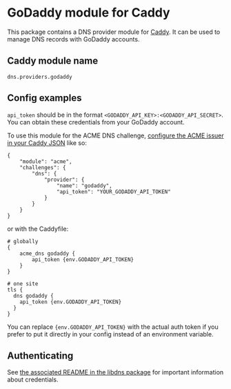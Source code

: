 # GoDaddy module for Caddy

This package contains a DNS provider module for [Caddy](https://github.com/caddyserver/caddy). It can be used to manage DNS records with GoDaddy accounts.

## Caddy module name

```
dns.providers.godaddy
```

## Config examples

`api_token` should be in the format `<GODADDY_API_KEY>:<GODADDY_API_SECRET>`. You can obtain these credentials from your GoDaddy account.

To use this module for the ACME DNS challenge, [configure the ACME issuer in your Caddy JSON](https://caddyserver.com/docs/json/apps/tls/automation/policies/issuer/acme/) like so:

```
{
	"module": "acme",
	"challenges": {
		"dns": {
			"provider": {
				"name": "godaddy",
				"api_token": "YOUR_GODADDY_API_TOKEN"
			}
		}
	}
}
```

or with the Caddyfile:

```
# globally
{
	acme_dns godaddy {
		api_token {env.GODADDY_API_TOKEN}
	}
}
```

```
# one site
tls {
  dns godaddy {
    api_token {env.GODADDY_API_TOKEN}
  }
}
```

You can replace `{env.GODADDY_API_TOKEN}` with the actual auth token if you prefer to put it directly in your config instead of an environment variable.

## Authenticating

See [the associated README in the libdns package](https://github.com/libdns/godaddy) for important information about credentials.
